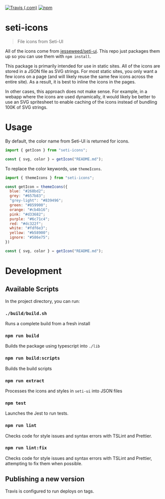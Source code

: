 [![Travis (.com)](https://img.shields.io/travis/com/elviswolcott/seti-ui?logo=travis)](https://travis-ci.com/elviswolcott/seti-ui)
[![npm](https://img.shields.io/npm/v/seti-icons?label=seti-icons&logo=npm)](https://www.npmjs.com/package/seti-icons)
# seti-icons

> File icons from Seti-UI

All of the icons come from [jesseweed/seti-ui](https://github.com/jesseweed/seti-ui). 
This repo just packages them up so you can use them with `npm install`.

This package is primarily intended for use in static sites.
All of the icons are stored in a JSON file as SVG strings.
For most static sites, you only want a few icons on a page (and will likely reuse the same few icons across the entire site).
As a result, it is best to inline the icons in the pages.

In other cases, this approach does not make sense. 
For example, in a webapp where the icons are used dynamically, it would likely be better to use an SVG spritesheet to enable caching of the icons instead of bundling 100K of SVG strings.

# Usage

By default, the color name from Seti-UI is returned for icons.

```js
import { getIcon } from "seti-icons";

const { svg, color } = getIcon("README.md");
```

To replace the color keywords, use `themeIcons`.

```js
import { themeIcons } from "seti-icons";

const getIcon = themeIcons({
  blue: "#268bd2";
  grey: "#657b83";
  "grey-light": "#839496";
  green: "#859900";
  orange: "#cb4b16";
  pink: "#d33682";
  purple: "#6c71c4";
  red: "#dc322f";
  white: "#fdf6e3";
  yellow: "#b58900";
  ignore: "#586e75";
})

const { svg, color } = getIcon("README.md");
```

# Development

## Available Scripts

In the project directory, you can run:

### `./build/build.sh`

Runs a complete build from a fresh install

### `npm run build`

Builds the package using typescript into `./lib`

### `npm run build:scripts`

Builds the build scripts

### `npm run extract`

Processes the icons and styles in `seti-ui` into JSON files

### `npm test`

Launches the Jest to run tests.

### `npm run lint`

Checks code for style issues and syntax errors with TSLint and Prettier.

### `npm run lint:fix`

Checks code for style issues and syntax errors with TSLint and Prettier, attempting to fix them when possible.

## Publishing a new version

Travis is configured to run deploys on tags.